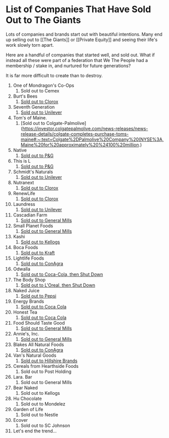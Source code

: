 # List of Companies That Have Sold Out to The Giants
 
Lots of companies and brands start out with beautiful intentions. Many end up selling out to [[The Giants]] or [[Private Equity]] and seeing their life's work slowly torn apart. 

Here are a handful of companies that started well, and sold out. What if instead all these were part of a federation that We The People had a membership / stake in, and nurtured for future generations? 

It is far more difficult to create than to destroy. 

1. One of Mondragon's Co-Ops 
	1. Sold out to Cemex 
2. Burt's Bees 
	1. [Sold out to Clorox](https://www.theatlantic.com/business/archive/2015/07/burt-shavitz-burts-bees-clorox/397787/)   
3. Seventh Generation 
	1. [Sold out to Unilever](https://shift.newco.co/2016/09/20/what-everyone-missed-in-the-unilever-seventh-generation-deal/?amp=1)   
4. Tom's of Maine. 
	1. [Sold out to Colgate-Palmolive](https://investor.colgatepalmolive.com/news-releases/news-release-details/colgate-completes-purchase-toms-maine#:~:text=Colgate%2DPalmolive%20Company%20(NYSE%3A,Maine%20for%20approximately%20%24100%20million.)   
5. Native 
	1. [Sold out to P&G](https://www.oaklins.com/us/en/deals/103750/#:~:text=dba%20Native%20Cosmetics%2C%20a%20rapidly)
6. This is L 
	1. [Sold out to P&G](https://www.forbes.com/sites/berenicemagistretti/2019/02/06/fembeat-pg-acquires-organic-period-care-startup-this-is-l/?sh=6b4b42247bb6)   
7. Schmidt's Naturals 
	1. [Sold out to Unilever](https://wwd.com/feature/unilever-acquires-schmidts-natural-deodorant-11075469/)    
8. Nutranext 
	1. [Sold out to Clorox](https://nutraceuticalbusinessreview.com/clorox-announces-acquisition-of-renew-life-in-fast-growing-digestive-health-category-117850#:~:text=The%20Clorox%20Company%20has%20announced,an%20emphasis%20on%20digestive%20health.)    
9. RenewLife 
	1. [Sold out to Clorox](https://nutraceuticalbusinessreview.com/clorox-announces-acquisition-of-renew-life-in-fast-growing-digestive-health-category-117850#:~:text=The%20Clorox%20Company%20has%20announced,an%20emphasis%20on%20digestive%20health.)    
10. Laundress 
	1. [Sold out to Unilever](https://www.fastcompany.com/90298157/exclusive-laundress-founders-gwen-whiting-and-lindsey-boyd-on-why-they-sold-to-unilever)   
11. Cascadian Farm 
	1. [Sold out to General Mills](https://foster.uw.edu/wp-content/uploads/2014/12/KevinLavertyFinal.pdf)  
12. Small Planet Foods
	1. [Sold out to General Mills](https://foster.uw.edu/wp-content/uploads/2014/12/KevinLavertyFinal.pdf)   
13. Kashi 
	1. [Sold out to Kellogs](https://www.supermarketnews.com/archive/kashi-co-purchased-kellogg)  
14. Boca Foods 
	1. [Sold out to Kraft](https://www.nytimes.com/2000/01/19/business/kraft-to-buy-boca-burger.html)    
15. Lightlife Foods 
	1. [Sold out to ConAgra](https://www.conagrabrands.com/news-room/news-conagra-acquires-lightlife-foods-778612)   
16. Odwalla 
	1. [Sold out to Coca-Cola, then Shut Down](https://www.ksbw.com/article/santa-cruz-founded-odwalla-shut-down-by-coca-cola/33033474#:~:text=Odwalla%2C%20which%20was%20founded%20in,by%20Coca%2DCola%20in%202001.)   
17. The Body Shop
	1. [Sold out to L'Oreal, then Shut Down](https://en.m.wikipedia.org/wiki/The_Body_Shop)    
18. Naked Juice 
	1. [Sold out to Pepsi](https://en.m.wikipedia.org/wiki/Naked_Juice#:~:text=Due%20in%20part%20to%20PepsiCo's,private%20equity%20firm%20PAI%20Partners.)    
19. Energy Brands 
	1. [Sold out to Coca Cola](https://www.thestreet.com/retail/monster-steps-into-bang-deal)    
20. Honest Tea 
	1. [Sold out to Coca Cola](https://investors.coca-colacompany.com/news-events/press-releases/detail/491/honest-tea-joins-the-coca-cola-family#:~:text=ATLANTA%2D%2D(BUSINESS%20WIRE)%2D%2D,remaining%20portion%20of%20Honest%20Tea.)    
21. Food Should Taste Good  
	1. [Sold out to General Mills](https://investors.generalmills.com/press-releases/press-release-details/2012/General-Mills-Acquires-Food-Should-Taste-Good/default.aspx)    
22. Annie's, Inc. 
	1. [Sold out to General Mills](https://investors.generalmills.com/press-releases/press-release-details/2014/General-Mills-To-Acquire-Annies/default.aspx#:~:text=Under%20terms%20of%20the%20agreement,accept%20the%20General%20Mills%20offer.)   
23. Blakes All Natural Foods  
	1. [Sold out to ConAgra](https://investors.generalmills.com/press-releases/press-release-details/2014/General-Mills-To-Acquire-Annies/default.aspx#:~:text=Under%20terms%20of%20the%20agreement,accept%20the%20General%20Mills%20offer.)   
24. Van's Natural Goods 
	1. [Sold out to Hillshire Brands](https://www.latimes.com/business/la-fi-mo-hilshire-brands-vans-natural-foods-20140421-story.html)   
25. Cereals from Hearthside Foods 
	1. Sold out to Post Holding 
26. Lara. Bar 
	1. Sold out to General Mills  
27. Bear Naked 
	1. Sold out to Kellogs  
28. Hu Chocolate 
	1. Sold out to Mondelez  
29. Garden of Life 
	1. Sold out to Nestle 
30. Ecover 
	1. Sold out to SC Johnson 
31. Let's end the trend... 